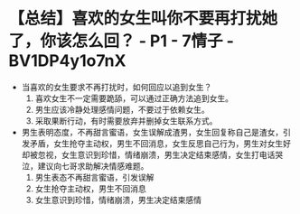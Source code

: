 # 【总结】喜欢的女生叫你不要再打扰她了，你该怎么回？ - P1 - 7情子 - BV1DP4y1o7nX

-   当喜欢的女生要求不再打扰时，如何回应以追到女生？
    1.  喜欢女生不一定需要跪舔，可以通过正确方法追到女生。
    2.  男生应该冷静处理感情问题，不要过于依赖女生。
    3.  采取果断行动，有时需要放弃并删掉女生联系方式。
-   男生表明态度，不再甜言蜜语，女生误解成渣男，女生回复称自己是渣女，引发矛盾，女生抢夺主动权，男生不回消息，女生反思自己行为，男生对女生好却被忽视，女生意识到珍惜，情绪崩溃，男生决定结束感情，女生打电话哭泣，建议向七哥求助解决情感难题。 
    1.  男生表态不再甜言蜜语，引发误解
    2.  女生抢夺主动权，男生不回消息
    3.  女生意识到珍惜，情绪崩溃，男生决定结束感情